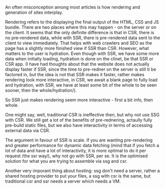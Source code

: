 An often misconception among most articles is how rendering and generation of sites interplay.

Rendering refers to the displaying the final output of the HTML, CSS and JS bundle. There are two places where this may happen - on the server or on the client. It seems that the only definite difference is that in CSR, there is no pre-rendered data, while with SSR, there is pre-rendered data sent to the client to view immediately. That helps with web crawlers and SEO as the page has a slightly more finished view if SSR than CSR. However, what matters to the user is hydration. Even though with SSR, we have some more data when initially loading, hydration is done on the clinet, be that SSR or CSR app. (I have had thoughts about that the website does not actually display faster if SSR, since the time to pre-redner on the server is still ti be factored in, but the idea is not that SSR makes it faster, rather makes rendering look more interactive, in CSR, we await a blank page to fully load and hydration, with SSR, we have at least some bit of the whole to be seen sooner, then the whole/hydration/).

So SSR just makes rendering seem more interactive - first a bit info, then whole.

One might say, well, traditional CSR is ineffective then, but why not use SSG with CSR. We still get a lot of the benefits of pre-rednering, actaully fully pre-build static files, but we also have interactivity in terms of accessing external data via CSR. 

The argument in favour of SSR is scale. If you are wanting pre-rendering and greater performance for dynamic data fetching (mind that if you fetch a lot of data and have a lot of interactivity, it is more optimal to do it per request /the ssr way/), why not go with SSR, per se. It is the optimised solution for what you are trying to assemble via ssg and csr.


Another very imporant thing about hosting: ssg don't need a server, rather a shared hosting provider to put your files, a ssg with csr is the same, but traditional csr and ssr needs a server which needs a VM.
